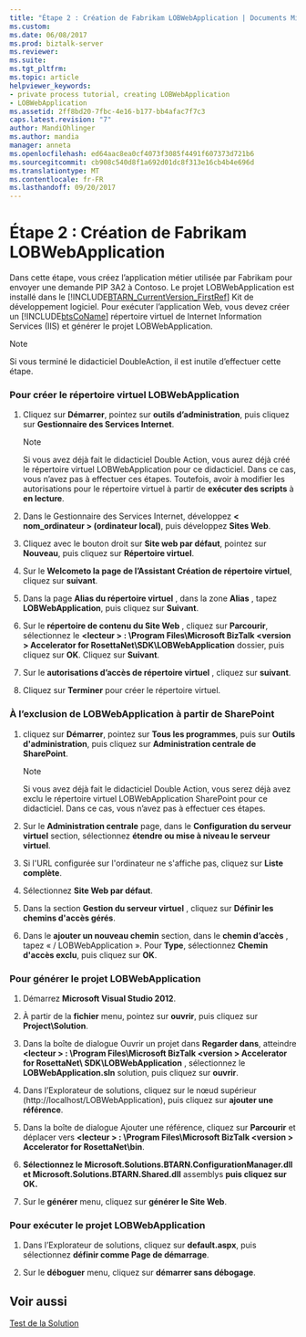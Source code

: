 ```yaml
---
title: "Étape 2 : Création de Fabrikam LOBWebApplication | Documents Microsoft"
ms.custom: 
ms.date: 06/08/2017
ms.prod: biztalk-server
ms.reviewer: 
ms.suite: 
ms.tgt_pltfrm: 
ms.topic: article
helpviewer_keywords:
- private process tutorial, creating LOBWebApplication
- LOBWebApplication
ms.assetid: 2ff8bd20-7fbc-4e16-b177-bb4afac7f7c3
caps.latest.revision: "7"
author: MandiOhlinger
ms.author: mandia
manager: anneta
ms.openlocfilehash: ed64aac8ea0cf4073f3085f4491f607373d721b6
ms.sourcegitcommit: cb908c540d8f1a692d01dc8f313e16cb4b4e696d
ms.translationtype: MT
ms.contentlocale: fr-FR
ms.lasthandoff: 09/20/2017
---
```

# <a name="step-2-creating-the-fabrikam-lobwebapplication"></a>Étape 2 : Création de Fabrikam LOBWebApplication
Dans cette étape, vous créez l’application métier utilisée par Fabrikam pour envoyer une demande PIP 3A2 à Contoso. Le projet LOBWebApplication est installé dans le [!INCLUDE[BTARN_CurrentVersion_FirstRef](../../includes/btarn-currentversion-firstref-md.md)] Kit de développement logiciel. Pour exécuter l’application Web, vous devez créer un [!INCLUDE[btsCoName](../../includes/btsconame-md.md)] répertoire virtuel de Internet Information Services (IIS) et générer le projet LOBWebApplication.  
  
> [!NOTE]
>  Si vous terminé le didacticiel DoubleAction, il est inutile d’effectuer cette étape.  
  
### <a name="to-create-the-lobwebapplication-virtual-directory"></a>Pour créer le répertoire virtuel LOBWebApplication  
  
1.  Cliquez sur **Démarrer**, pointez sur **outils d’administration**, puis cliquez sur **Gestionnaire des Services Internet**.  
  
    > [!NOTE]
    >  Si vous avez déjà fait le didacticiel Double Action, vous aurez déjà créé le répertoire virtuel LOBWebApplication pour ce didacticiel. Dans ce cas, vous n’avez pas à effectuer ces étapes. Toutefois, avoir à modifier les autorisations pour le répertoire virtuel à partir de **exécuter des scripts** à **en lecture**.  
  
2.  Dans le Gestionnaire des Services Internet, développez **< nom_ordinateur > (ordinateur local)**, puis développez **Sites Web**.  
  
3.  Cliquez avec le bouton droit sur **Site web par défaut**, pointez sur **Nouveau**, puis cliquez sur **Répertoire virtuel**.  
  
4.  Sur le **Welcometo la page de l’Assistant Création de répertoire virtuel**, cliquez sur **suivant**.  
  
5.  Dans la page **Alias du répertoire virtuel** , dans la zone **Alias** , tapez **LOBWebApplication**, puis cliquez sur **Suivant**.  
  
6.  Sur le **répertoire de contenu du Site Web** , cliquez sur **Parcourir**, sélectionnez le  **\<lecteur > : \Program Files\Microsoft BizTalk \<version > Accelerator for RosettaNet\SDK\LOBWebApplication** dossier, puis cliquez sur **OK**. Cliquez sur **Suivant**.  
  
7.  Sur le **autorisations d’accès de répertoire virtuel** , cliquez sur **suivant**.  
  
8.  Cliquez sur **Terminer** pour créer le répertoire virtuel.  
  
### <a name="excluding-lobwebapplication-from-sharepoint"></a>À l’exclusion de LOBWebApplication à partir de SharePoint  
  
1.  cliquez sur **Démarrer**, pointez sur **Tous les programmes**, puis sur **Outils d'administration**, puis cliquez sur **Administration centrale de SharePoint**.  
  
    > [!NOTE]
    >  Si vous avez déjà fait le didacticiel Double Action, vous serez déjà avez exclu le répertoire virtuel LOBWebApplication SharePoint pour ce didacticiel. Dans ce cas, vous n’avez pas à effectuer ces étapes.  
  
2.  Sur le **Administration centrale** page, dans le **Configuration du serveur virtuel** section, sélectionnez **étendre ou mise à niveau le serveur virtuel**.  
  
3.  Si l'URL configurée sur l'ordinateur ne s'affiche pas, cliquez sur **Liste complète**.  
  
4.  Sélectionnez **Site Web par défaut**.  
  
5.  Dans la section **Gestion du serveur virtuel** , cliquez sur **Définir les chemins d'accès gérés**.  
  
6.  Dans le **ajouter un nouveau chemin** section, dans le **chemin d’accès** , tapez « / LOBWebApplication ». Pour **Type**, sélectionnez **Chemin d'accès exclu**, puis cliquez sur **OK**.  
  
### <a name="to-build-the-lobwebapplication-project"></a>Pour générer le projet LOBWebApplication  
  
1.  Démarrez **Microsoft Visual Studio 2012**.  
  
2.  À partir de la **fichier** menu, pointez sur **ouvrir**, puis cliquez sur **Project\Solution**.  
  
3.  Dans la boîte de dialogue Ouvrir un projet dans **Regarder dans**, atteindre  **\<lecteur > : \Program Files\Microsoft BizTalk \<version > Accelerator for RosettaNet\ SDK\LOBWebApplication** , sélectionnez le **LOBWebApplication.sln** solution, puis cliquez sur **ouvrir**.  
  
4.  Dans l’Explorateur de solutions, cliquez sur le nœud supérieur (http://localhost/LOBWebApplication), puis cliquez sur **ajouter une référence**.  
  
5.  Dans la boîte de dialogue Ajouter une référence, cliquez sur **Parcourir** et déplacer vers  **\<lecteur > : \Program Files\Microsoft BizTalk \<version > Accelerator for RosettaNet\bin**.  
  
6.  **Sélectionnez le Microsoft.Solutions.BTARN.ConfigurationManager.dll et Microsoft.Solutions.BTARN.Shared.dll** assemblys **puis cliquez sur OK.**  
  
7.  Sur le **générer** menu, cliquez sur **générer le Site Web**.  
  
### <a name="to-run-the-lobwebapplication-project"></a>Pour exécuter le projet LOBWebApplication  
  
1.  Dans l’Explorateur de solutions, cliquez sur **default.aspx**, puis sélectionnez **définir comme Page de démarrage**.  
  
2.  Sur le **déboguer** menu, cliquez sur **démarrer sans débogage**.  
  
## <a name="see-also"></a>Voir aussi  
 [Test de la Solution](../../adapters-and-accelerators/accelerator-rosettanet/testing-the-solution.md)